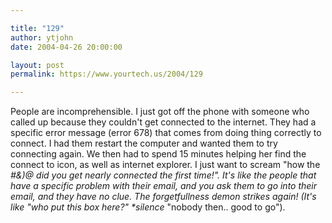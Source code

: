```yaml
---

title: "129"
author: ytjohn
date: 2004-04-26 20:00:00

layout: post
permalink: https://www.yourtech.us/2004/129

---
```

People are incomprehensible.  I just got off the phone with someone who called up because they couldn't get connected to the internet.  They had a specific error message (error 678) that comes from doing thing correctly to connect.  I had them restart the computer and wanted them to try connecting again.  We then had to spend 15 minutes helping her find the connect to icon, as well as internet explorer.  I just want to scream "how the <em>#&amp;)@ did you get nearly connected the first time!".  It's like the people that have a specific problem with their email, and you ask them to go into their email, and they have no clue.  The forgetfullness demon strikes again!  (It's like "who put this box here?" *silence</em> "nobody then.. good to go").
